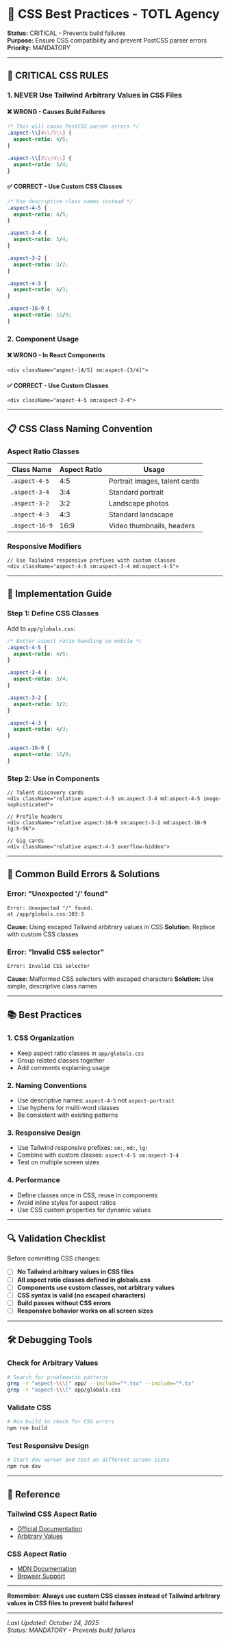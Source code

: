 # 🎨 CSS Best Practices - TOTL Agency

**Status:** CRITICAL - Prevents build failures  
**Purpose:** Ensure CSS compatibility and prevent PostCSS parser errors  
**Priority:** MANDATORY

---

## 🚨 CRITICAL CSS RULES

### **1. NEVER Use Tailwind Arbitrary Values in CSS Files**

#### ❌ **WRONG - Causes Build Failures**
```css
/* This will cause PostCSS parser errors */
.aspect-\\[4\\/5\\] {
  aspect-ratio: 4/5;
}

.aspect-\\[3\\/4\\] {
  aspect-ratio: 3/4;
}
```

#### ✅ **CORRECT - Use Custom CSS Classes**
```css
/* Use descriptive class names instead */
.aspect-4-5 {
  aspect-ratio: 4/5;
}

.aspect-3-4 {
  aspect-ratio: 3/4;
}

.aspect-3-2 {
  aspect-ratio: 3/2;
}

.aspect-4-3 {
  aspect-ratio: 4/3;
}

.aspect-16-9 {
  aspect-ratio: 16/9;
}
```

### **2. Component Usage**

#### ❌ **WRONG - In React Components**
```tsx
<div className="aspect-[4/5] sm:aspect-[3/4]">
```

#### ✅ **CORRECT - Use Custom Classes**
```tsx
<div className="aspect-4-5 sm:aspect-3-4">
```

---

## 📋 CSS Class Naming Convention

### **Aspect Ratio Classes**
| Class Name | Aspect Ratio | Usage |
|------------|--------------|-------|
| `.aspect-4-5` | 4:5 | Portrait images, talent cards |
| `.aspect-3-4` | 3:4 | Standard portrait |
| `.aspect-3-2` | 3:2 | Landscape photos |
| `.aspect-4-3` | 4:3 | Standard landscape |
| `.aspect-16-9` | 16:9 | Video thumbnails, headers |

### **Responsive Modifiers**
```tsx
// Use Tailwind responsive prefixes with custom classes
<div className="aspect-4-5 sm:aspect-3-4 md:aspect-4-5">
```

---

## 🔧 Implementation Guide

### **Step 1: Define CSS Classes**
Add to `app/globals.css`:
```css
/* Better aspect ratio handling on mobile */
.aspect-4-5 {
  aspect-ratio: 4/5;
}

.aspect-3-4 {
  aspect-ratio: 3/4;
}

.aspect-3-2 {
  aspect-ratio: 3/2;
}

.aspect-4-3 {
  aspect-ratio: 4/3;
}

.aspect-16-9 {
  aspect-ratio: 16/9;
}
```

### **Step 2: Use in Components**
```tsx
// Talent discovery cards
<div className="relative aspect-4-5 sm:aspect-3-4 md:aspect-4-5 image-sophisticated">

// Profile headers
<div className="relative aspect-16-9 sm:aspect-3-2 md:aspect-16-9 lg:h-96">

// Gig cards
<div className="relative aspect-4-3 overflow-hidden">
```

---

## 🚨 Common Build Errors & Solutions

### **Error: "Unexpected '/' found"**
```
Error: Unexpected "/" found.
at /app/globals.css:103:3
```

**Cause:** Using escaped Tailwind arbitrary values in CSS
**Solution:** Replace with custom CSS classes

### **Error: "Invalid CSS selector"**
```
Error: Invalid CSS selector
```

**Cause:** Malformed CSS selectors with escaped characters
**Solution:** Use simple, descriptive class names

---

## 📚 Best Practices

### **1. CSS Organization**
- Keep aspect ratio classes in `app/globals.css`
- Group related classes together
- Add comments explaining usage

### **2. Naming Conventions**
- Use descriptive names: `aspect-4-5` not `aspect-portrait`
- Use hyphens for multi-word classes
- Be consistent with existing patterns

### **3. Responsive Design**
- Use Tailwind responsive prefixes: `sm:`, `md:`, `lg:`
- Combine with custom classes: `aspect-4-5 sm:aspect-3-4`
- Test on multiple screen sizes

### **4. Performance**
- Define classes once in CSS, reuse in components
- Avoid inline styles for aspect ratios
- Use CSS custom properties for dynamic values

---

## 🔍 Validation Checklist

Before committing CSS changes:

- [ ] **No Tailwind arbitrary values in CSS files**
- [ ] **All aspect ratio classes defined in globals.css**
- [ ] **Components use custom classes, not arbitrary values**
- [ ] **CSS syntax is valid (no escaped characters)**
- [ ] **Build passes without CSS errors**
- [ ] **Responsive behavior works on all screen sizes**

---

## 🛠️ Debugging Tools

### **Check for Arbitrary Values**
```bash
# Search for problematic patterns
grep -r "aspect-\\\[" app/ --include="*.tsx" --include="*.ts"
grep -r "aspect-\\\[" app/globals.css
```

### **Validate CSS**
```bash
# Run build to check for CSS errors
npm run build
```

### **Test Responsive Design**
```bash
# Start dev server and test on different screen sizes
npm run dev
```

---

## 📖 Reference

### **Tailwind CSS Aspect Ratio**
- [Official Documentation](https://tailwindcss.com/docs/aspect-ratio)
- [Arbitrary Values](https://tailwindcss.com/docs/adding-custom-styles#using-arbitrary-values)

### **CSS Aspect Ratio**
- [MDN Documentation](https://developer.mozilla.org/en-US/docs/Web/CSS/aspect-ratio)
- [Browser Support](https://caniuse.com/mdn-css_properties_aspect-ratio)

---

**Remember: Always use custom CSS classes instead of Tailwind arbitrary values in CSS files to prevent build failures!**

---

*Last Updated: October 24, 2025*  
*Status: MANDATORY - Prevents build failures*
